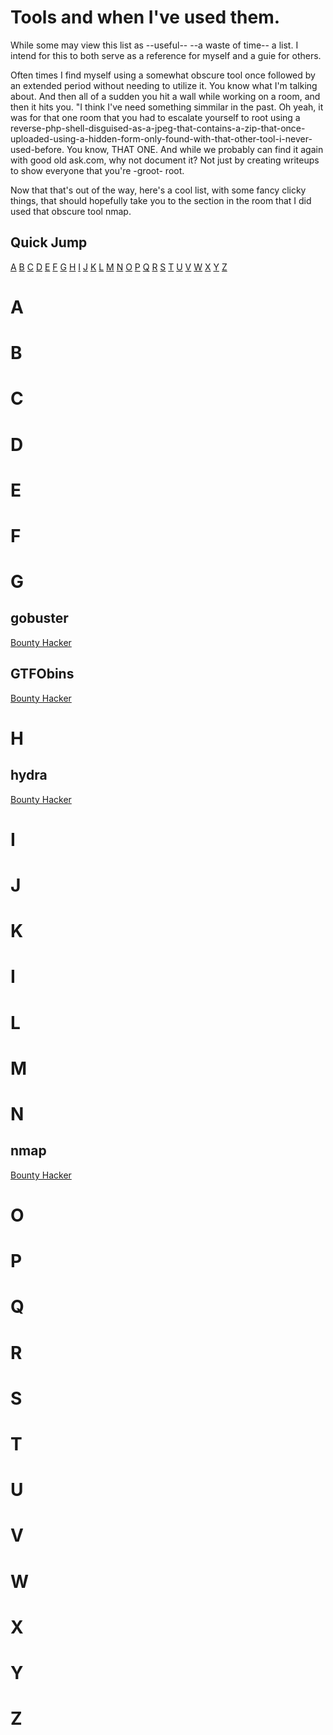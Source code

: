 # Tools and when I've used them.

While some may view this list as --useful-- --a waste of time-- a list. I intend for this to both serve as a reference for myself and a guie for others.

Often times I find myself using a somewhat obscure tool once followed by an extended period without needing to utilize it. You know what I'm talking about. And then all of a sudden you hit a wall while working on a room, and then it hits you. "I think I've need something simmilar in the past. Oh yeah, it was for that one room that you had to escalate yourself to root using a reverse-php-shell-disguised-as-a-jpeg-that-contains-a-zip-that-once-uploaded-using-a-hidden-form-only-found-with-that-other-tool-i-never-used-before. You know, THAT ONE. And while we probably can find it again with good old ask.com, why not document it? Not just by creating writeups to show everyone that you're -groot- root. 

Now that that's out of the way, here's a cool list, with some fancy clicky things, that should hopefully take you to the section in the room that I did used that obscure tool nmap.

## Quick Jump

[A](#-a) [B](#-b) [C](#-c) [D](#-d) [E](#-e) [F](#-f) [G](#-g) [H](#-h) [I](#-i) [J](#-j) [K](#-k) [L](#-l) [M](#-m) [N](#-n) [O](#-o) [P](#-p) [Q](#-q) [R](#-r) [S](#-s) [T](#-t) [U](#-u) [V](#-v) [W](#-w) [X](#-x) [Y](#-y) [Z](#-z) 

# A

# B

# C

# D

# E

# F

# G

## gobuster

[Bounty Hacker](rooms/bounty_hacker/README.md/###-gobuster)

## GTFObins

[Bounty Hacker](rooms/bounty_hacker/README.md/###-gtfobins)

# H

## hydra

[Bounty Hacker](rooms/bounty_hacker/README.md/###-hydra)

# I

# J

# K

# I

# L

# M

# N

## nmap

[Bounty Hacker](rooms/bounty_hacker/README.md/###-nmap)

# O

# P

# Q

# R

# S

# T

# U

# V

# W

# X

# Y

# Z
